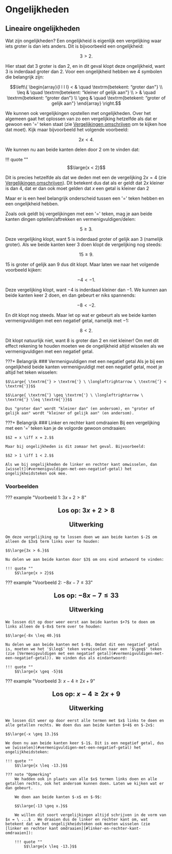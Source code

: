 # Ongelijkheden

## Lineaire ongelijkheden

Wat zijn ongelijkheden? Een ongelijkheid is eigenlijk een vergelijking waar iets groter is dan iets anders. Dit is bijvoorbeeld een ongelijkheid:

$$3 > 2.$$

Hier staat dat $3$ groter is dan $2$, en in dit geval klopt deze ongelijkheid, want $3$ is inderdaad groter dan $2$. Voor een ongelijkheid hebben we 4 symbolen die belangrijk zijn:

$$\left\{ \begin{array}{l l l l} < & \quad \textrm{betekent: “groter dan"}  \\ \leq & \quad \textrm{betekent: “kleiner of gelijk aan"} \\ > & \quad \textrm{betekent: “groter dan"} \\ \geq & \quad \textrm{betekent: “groter of gelijk aan"} \end{array} \right.$$

We kunnen ook vergelijkingen opstellen met ongelijkheden. Over het algemeen gaat het oplossen van zo een vergelijking hetzelfde als dat er gewoon een '$=$' teken staat (zie [Vergelijkingen omschrijven](basisvaardigheden.md#vergelijkingen-omschrijven) om te kijken hoe dat moet). Kijk maar bijvoorbeeld het volgende voorbeeld:

$$2x < 4.$$

We kunnen nu aan beide kanten delen door $2$ om te vinden dat:

!!! quote ""
    $$\large{x < 2}$$

Dit is precies hetzelfde als dat we deden met een de vergelijking $2x = 4$ (zie [Vergelijkingen omschrijven](basisvaardigheden.md#vergelijkingen-omschrijven)). Dit betekent dus dat als er geldt dat $2x$ kleiner is dan $4$, dat er dan ook moet gelden dat $x$ een getal is kleiner dan $2$

Maar er is een heel belangrijk onderscheid tussen een '$=$' teken hebben en een ongelijkheid hebben.

Zoals ook geldt bij vergelijkingen met een '$=$' teken, mag je aan beide kanten dingen optellen/aftrekken en vermenigvuldigen/delen:

$$5 \geq 3.$$

Deze vergelijking klopt, want $5$ is inderdaad groter of gelijk aan $3$ (namelijk groter). Als we beide kanten keer $3$ doen klopt de vergelijking nog steeds:

$$15 \geq 9.$$

$15$ is groter of gelijk aan $9$ dus dit klopt. Maar laten we naar het volgende voorbeeld kijken:

$$-4 < -1.$$

Deze vergelijking klopt, want $-4$ is inderdaad kleiner dan $-1$. We kunnen aan beide kanten keer $2$ doen, en dan gebeurt er niks spannends:

$$-8 < -2.$$

En dit klopt nog steeds. Maar let op wat er gebeurt als we beide kanten vermenigvuldigen met een negatief getal, namelijk met $-1$:

$$8 < 2.$$

Dit klopt natuurlijk niet, want $8$ is groter dan $2$ en niet kleiner! Om met dit effect rekening te houden moeten we de ongelijkheid altijd wisselen als we vermenigvuldigen met een negatief getal.

???+ Belangrijk
    ### Vermenigvuldigen met een negatief getal
    Als je bij een ongelijkheid beide kanten vermenigvuldigt met een negatief getal, moet je altijd het teken wisselen:

    $$\Large{ \textrm{‘} > \textrm{'} \ \longleftrightarrow \ \textrm{‘} < \textrm{'}}$$

    $$\Large{ \textrm{‘} \geq \textrm{'} \ \longleftrightarrow \ \textrm{‘} \leq \textrm{'}}$$

    Dus "groter dan" wordt "kleiner dan" (en andersom), en "groter of gelijk aan" wordt "kleiner of gelijk aan" (en andersom).

???+ Belangrijk
    ### Linker en rechter kant omdraaien
    Bij een vergelijking met een '$=$' teken kan je de volgorde gewoon omdraaien:

    $$2 = x \iff x = 2.$$

    Maar bij ongelijkheden is dit zomaar het geval. Bijvoorbeeld:

    $$2 > 1 \iff 1 < 2.$$

    Als we bij ongelijkheden de linker en rechter kant omwisselen, dan [wisselt](#vermenigvuldigen-met-een-negatief-getal) het ongelijkheidsteken ook mee.


### Voorbeelden

??? example "Voorbeeld 1: $3x + 2 > 8$"
    **<p style="text-align: center;font-size:20px;">Los op: $3x + 2 > 8$</p>**
    **<p style="text-align: center;font-size:20px;">Uitwerking</p>**

    Om deze vergelijking op te lossen doen we aan beide kanten $-2$ om alleen de $3x$ term links over te houden:

    $$\large{3x > 6.}$$

    Nu delen we aan beide kanten door $3$ om ons eind antwoord te vinden:

    !!! quote ""
        $$\large{x > 2}$$


??? example "Voorbeeld 2: $-8x - 7 \leq 33$"
    **<p style="text-align: center;font-size:20px;">Los op: $-8x - 7 \leq 33$</p>**
    **<p style="text-align: center;font-size:20px;">Uitwerking</p>**

    We lossen dit op door weer eerst aan beide kanten $+7$ te doen om links alleen de $-8x$ term over te houden:

    $$\large{-8x \leq 40.}$$

    Nu delen we aan beide kanten met $-8$. Omdat dit een negatief getal is, moeten we het '$\leq$' teken verwisselen naar een '$\geq$' teken (zie [Vermenigvuldigen met een negatief getal](#vermenigvuldigen-met-een-negatief-getal)). We vinden dus als eindantwoord:

    !!! quote ""
        $$\large{x \geq -5}$$

??? example "Voorbeeld 3: $x - 4 \geq 2x + 9$"
    **<p style="text-align: center;font-size:20px;">Los op: $x - 4 \geq 2x + 9$</p>**
    **<p style="text-align: center;font-size:20px;">Uitwerking</p>**

    We lossen dit weer op door eerst alle termen met $x$ links te doen en alle getallen rechts. We doen dus aan beide kanten $+4$ en $-2x$:

    $$\large{-x \geq 13.}$$

    We doen nu aan beide kanten keer $-1$. Dit is een negatief getal, dus we [wisselen](#vermenigvuldigen-met-een-negatief-getal) het ongelijkheidsteken:

    !!! quote ""
        $$\large{x \leq -13.}$$

    ??? note "Opmerking"
        We hadden ook in plaats van alle $x$ termen links doen en alle getallen rechts, ook het andersom kunnen doen. Laten we kijken wat er dan gebeurt.

        We doen aan beide kanten $-x$ en $-9$:

        $$\large{-13 \geq x.}$$

        We willen dit soort vergelijkingen altijd schrijven in de vorm van $x = \ ...$ . We draaien dus de linker en rechter kant om, wat betekent dat we het ongelijkheidsteken ook moeten wisselen (zie [linker en rechter kant omdraaien][#linker-en-rechter-kant-omdraaien]):

        !!! quote ""
            $$\large{x \leq -13.}$$
